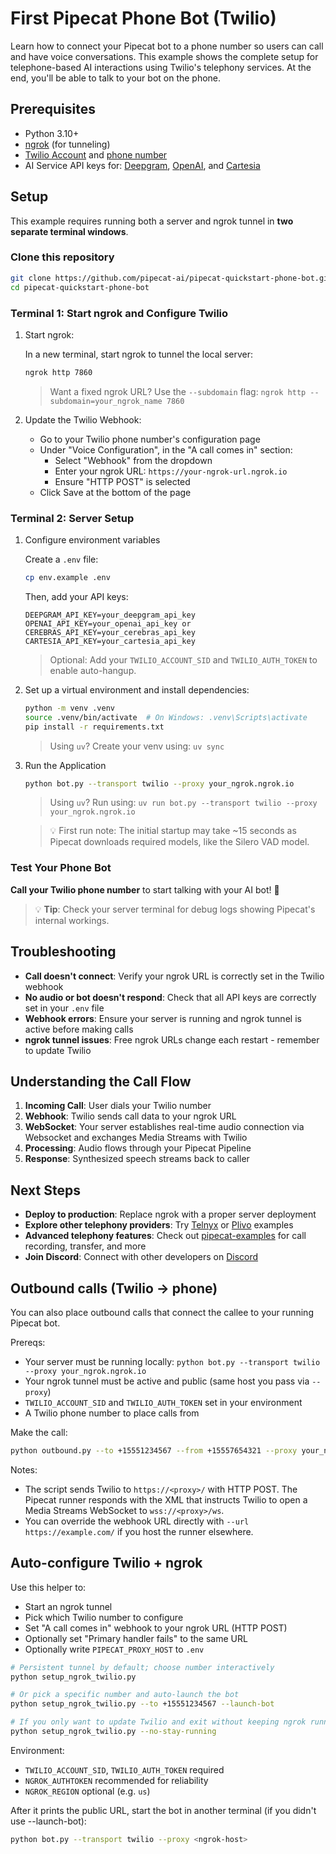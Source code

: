 # First Pipecat Phone Bot (Twilio)

Learn how to connect your Pipecat bot to a phone number so users can call and have voice conversations. This example shows the complete setup for telephone-based AI interactions using Twilio's telephony services. At the end, you'll be able to talk to your bot on the phone.

## Prerequisites

- Python 3.10+
- [ngrok](https://ngrok.com/docs/getting-started/) (for tunneling)
- [Twilio Account](https://www.twilio.com/login) and [phone number](https://help.twilio.com/articles/223135247-How-to-Search-for-and-Buy-a-Twilio-Phone-Number-from-Console)
- AI Service API keys for: [Deepgram](https://console.deepgram.com/signup), [OpenAI](https://auth.openai.com/create-account), and [Cartesia](https://play.cartesia.ai/sign-up)

## Setup

This example requires running both a server and ngrok tunnel in **two separate terminal windows**.

### Clone this repository

```bash
git clone https://github.com/pipecat-ai/pipecat-quickstart-phone-bot.git
cd pipecat-quickstart-phone-bot
```

### Terminal 1: Start ngrok and Configure Twilio

1. Start ngrok:

   In a new terminal, start ngrok to tunnel the local server:

   ```bash
   ngrok http 7860
   ```

   > Want a fixed ngrok URL? Use the `--subdomain` flag:
   > `ngrok http --subdomain=your_ngrok_name 7860`

2. Update the Twilio Webhook:

   - Go to your Twilio phone number's configuration page
   - Under "Voice Configuration", in the "A call comes in" section:
     - Select "Webhook" from the dropdown
     - Enter your ngrok URL: `https://your-ngrok-url.ngrok.io`
     - Ensure "HTTP POST" is selected
   - Click Save at the bottom of the page
 
### Terminal 2: Server Setup

1. Configure environment variables

   Create a `.env` file:

   ```bash
   cp env.example .env
   ```

   Then, add your API keys:

   ```
   DEEPGRAM_API_KEY=your_deepgram_api_key
   OPENAI_API_KEY=your_openai_api_key or CEREBRAS_API_KEY=your_cerebras_api_key
   CARTESIA_API_KEY=your_cartesia_api_key
   ```

   > Optional: Add your `TWILIO_ACCOUNT_SID` and `TWILIO_AUTH_TOKEN` to enable auto-hangup.

2. Set up a virtual environment and install dependencies:

   ```bash
   python -m venv .venv
   source .venv/bin/activate  # On Windows: .venv\Scripts\activate
   pip install -r requirements.txt
   ```

   > Using `uv`? Create your venv using: `uv sync`

3. Run the Application

   ```bash
   python bot.py --transport twilio --proxy your_ngrok.ngrok.io
   ```

   > Using `uv`? Run using: `uv run bot.py --transport twilio --proxy your_ngrok.ngrok.io`

   > 💡 First run note: The initial startup may take ~15 seconds as Pipecat downloads required models, like the Silero VAD model.

### Test Your Phone Bot

**Call your Twilio phone number** to start talking with your AI bot! 🚀

> 💡 **Tip**: Check your server terminal for debug logs showing Pipecat's internal workings.

## Troubleshooting

- **Call doesn't connect**: Verify your ngrok URL is correctly set in the Twilio webhook
- **No audio or bot doesn't respond**: Check that all API keys are correctly set in your `.env` file
- **Webhook errors**: Ensure your server is running and ngrok tunnel is active before making calls
- **ngrok tunnel issues**: Free ngrok URLs change each restart - remember to update Twilio

## Understanding the Call Flow

1. **Incoming Call**: User dials your Twilio number
2. **Webhook**: Twilio sends call data to your ngrok URL
3. **WebSocket**: Your server establishes real-time audio connection via Websocket and exchanges Media Streams with Twilio
4. **Processing**: Audio flows through your Pipecat Pipeline
5. **Response**: Synthesized speech streams back to caller

## Next Steps

- **Deploy to production**: Replace ngrok with a proper server deployment
- **Explore other telephony providers**: Try [Telnyx](https://github.com/pipecat-ai/pipecat-examples/tree/main/telnyx-chatbot) or [Plivo](https://github.com/pipecat-ai/pipecat-examples/tree/main/plivo-chatbot) examples
- **Advanced telephony features**: Check out [pipecat-examples](https://github.com/pipecat-ai/pipecat-examples) for call recording, transfer, and more
- **Join Discord**: Connect with other developers on [Discord](https://discord.gg/pipecat)

## Outbound calls (Twilio → phone)

You can also place outbound calls that connect the callee to your running Pipecat bot.

Prereqs:
- Your server must be running locally: `python bot.py --transport twilio --proxy your_ngrok.ngrok.io`
- Your ngrok tunnel must be active and public (same host you pass via `--proxy`)
- `TWILIO_ACCOUNT_SID` and `TWILIO_AUTH_TOKEN` set in your environment
- A Twilio phone number to place calls from

Make the call:

```bash
python outbound.py --to +15551234567 --from +15557654321 --proxy your_ngrok.ngrok.io
```

Notes:
- The script sends Twilio to `https://<proxy>/` with HTTP POST. The Pipecat runner responds with the XML that instructs Twilio to open a Media Streams WebSocket to `wss://<proxy>/ws`.
- You can override the webhook URL directly with `--url https://example.com/` if you host the runner elsewhere.

## Auto-configure Twilio + ngrok

Use this helper to:
- Start an ngrok tunnel
- Pick which Twilio number to configure
- Set "A call comes in" webhook to your ngrok URL (HTTP POST)
- Optionally set "Primary handler fails" to the same URL
- Optionally write `PIPECAT_PROXY_HOST` to `.env`

```bash
# Persistent tunnel by default; choose number interactively
python setup_ngrok_twilio.py

# Or pick a specific number and auto-launch the bot
python setup_ngrok_twilio.py --to +15551234567 --launch-bot

# If you only want to update Twilio and exit without keeping ngrok running:
python setup_ngrok_twilio.py --no-stay-running
```

Environment:
- `TWILIO_ACCOUNT_SID`, `TWILIO_AUTH_TOKEN` required
- `NGROK_AUTHTOKEN` recommended for reliability
- `NGROK_REGION` optional (e.g. `us`)

After it prints the public URL, start the bot in another terminal (if you didn't use --launch-bot):

```bash
python bot.py --transport twilio --proxy <ngrok-host>
```